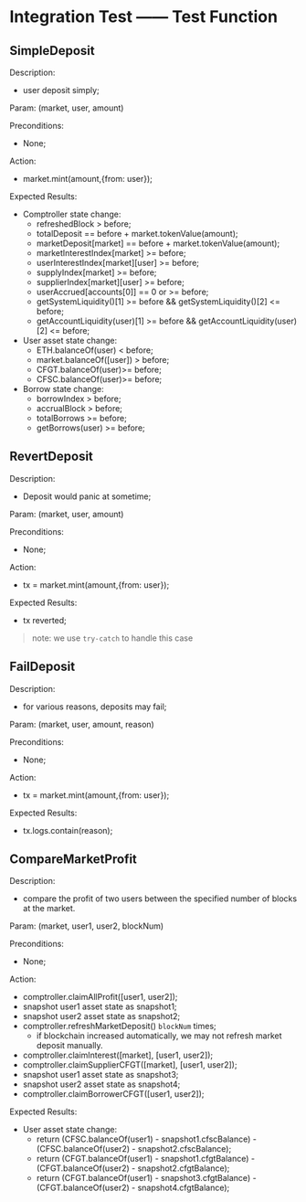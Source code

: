 # Integration Test —— Test Function

## SimpleDeposit

Description:
- user deposit simply;

Param: (market, user, amount)

Preconditions:
- None;

Action:
- market.mint(amount,{from: user});

Expected Results:
- Comptroller state change:
  - refreshedBlock > before;
  - totalDeposit == before + market.tokenValue(amount);
  - marketDeposit[market] == before + market.tokenValue(amount);
  - marketInterestIndex[market] >= before;
  - userInterestIndex[market][user] >= before;
  - supplyIndex[market] >= before;
  - supplierIndex[market][user] >= before;
  - userAccrued[accounts[0]] == 0 or >= before;
  - getSystemLiquidity()[1] >= before && getSystemLiquidity()[2] <= before;
  - getAccountLiquidity(user)[1] >= before && getAccountLiquidity(user)[2] <= before;
- User asset state change:
  - ETH.balanceOf(user) < before;
  - market.balanceOf([user]) > before;
  - CFGT.balanceOf(user)>= before;
  - CFSC.balanceOf(user)>= before;
- Borrow state change:
  - borrowIndex > before;
  - accrualBlock > before;
  - totalBorrows >= before;
  - getBorrows(user) >= before;

## RevertDeposit

Description:
- Deposit would panic at sometime;

Param: (market, user, amount)

Preconditions:
- None;

Action:
- tx = market.mint(amount,{from: user});

Expected Results:
- tx reverted;

>note: we use `try-catch` to handle this case

## FailDeposit

Description:
- for various reasons, deposits may fail;

Param: (market, user, amount, reason)

Preconditions:
- None;

Action:
- tx = market.mint(amount,{from: user});

Expected Results:
- tx.logs.contain(reason);

## CompareMarketProfit

Description:
- compare the profit of two users between the specified number of blocks at the market.

Param: (market, user1, user2, blockNum)

Preconditions:
- None;

Action:
- comptroller.claimAllProfit([user1, user2]);
- snapshot user1 asset state as snapshot1;
- snapshot user2 asset state as snapshot2;
- comptroller.refreshMarketDeposit() `blockNum` times;
  - if blockchain increased automatically, we may not refresh market deposit manually.
- comptroller.claimInterest([market], [user1, user2]);
- comptroller.claimSupplierCFGT([market], [user1, user2]);
- snapshot user1 asset state as snapshot3;
- snapshot user2 asset state as snapshot4;
- comptroller.claimBorrowerCFGT([user1, user2]);

Expected Results:
- User asset state change:
  - return (CFSC.balanceOf(user1) - snapshot1.cfscBalance) - (CFSC.balanceOf(user2) - snapshot2.cfscBalance);
  - return (CFGT.balanceOf(user1) - snapshot1.cfgtBalance) - (CFGT.balanceOf(user2) - snapshot2.cfgtBalance);
  - return (CFGT.balanceOf(user1) - snapshot3.cfgtBalance) - (CFGT.balanceOf(user2) - snapshot4.cfgtBalance);